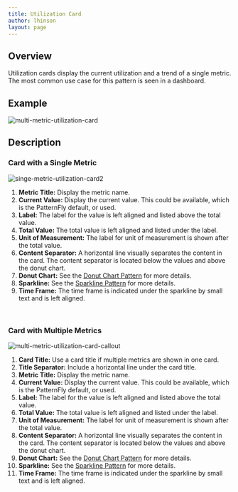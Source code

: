 ```yaml
---
title: Utilization Card
author: lhinson
layout: page
---
```

## Overview

Utilization cards display the current utilization and a trend of a single metric. The most common use case for this pattern is seen in a dashboard.

## Example

![multi-metric-utilization-card][1]

## Description

### Card with a Single Metric

<div class="row">
  <div class="col-md-7">
    <img src="/wp-content/uploads/2015/08/singe-metric-utilization-card2.png" alt="singe-metric-utilization-card2" />
  </div>
  
  <div class="col-md-5">
    <ol>
      <li>
        <b>Metric Title:</b> Display the metric name.
      </li>
      <li>
        <b>Current Value:</b> Display the current value. This could be available, which is the PatternFly default, or used.
      </li>
      <li>
        <b>Label:</b> The label for the value is left aligned and listed above the total value.
      </li>
      <li>
        <b>Total Value:</b> The total value is left aligned and listed under the label.
      </li>
      <li>
        <b>Unit of Measurement:</b> The label for unit of measurement is shown after the total value.
      </li>
      <li>
        <b>Content Separator:</b> A horizontal line visually separates the content in the card. The content separator is located below the values and above the donut chart.
      </li>
      <li>
        <b>Donut Chart:</b> See the <a href="/patterns/donut-chart/">Donut Chart Pattern</a> for more details.
      </li>
      <li>
        <b>Sparkline:</b> See the <a href="/patterns/sparkline/">Sparkline Pattern</a> for more details.
      </li>
      <li>
        <b>Time Frame:</b> The time frame is indicated under the sparkline by small text and is left aligned.
      </li>
    </ol>
  </div>
</div>

&nbsp;

### Card with Multiple Metrics

<div class="row">
  <div class="col-md-7">
    <img src="/wp-content/uploads/2015/08/multi-metric-utilization-card-callout1.png" alt="multi-metric-utilization-card-callout" />
  </div>
  
  <div class="col-md-5">
    <ol>
      <li>
        <b>Card Title:</b> Use a card title if multiple metrics are shown in one card.
      </li>
      <li>
        <b>Title Separator:</b> Include a horizontal line under the card title.
      </li>
      <li>
        <b>Metric Title:</b> Display the metric name.
      </li>
      <li>
        <b>Current Value:</b> Display the current value. This could be available, which is the PatternFly default, or used.
      </li>
      <li>
        <b>Label:</b> The label for the value is left aligned and listed above the total value.
      </li>
      <li>
        <b>Total Value:</b> The total value is left aligned and listed under the label.
      </li>
      <li>
        <b>Unit of Measurement:</b> The label for unit of measurement is shown after the total value.
      </li>
      <li>
        <b>Content Separator:</b> A horizontal line visually separates the content in the card. The content separator is located below the values and above the donut chart.
      </li>
      <li>
        <b>Donut Chart:</b> See the <a href="/patterns/donut-chart/">Donut Chart Pattern</a> for more details.
      </li>
      <li>
        <b>Sparkline:</b> See the <a href="/patterns/sparkline/">Sparkline Pattern</a> for more details.
      </li>
      <li>
        <b>Time Frame:</b> The time frame is indicated under the sparkline by small text and is left aligned.
      </li>
    </ol>
  </div>
</div>

 [1]: /wp-content/uploads/2015/08/multi-metric-utilization-card.png